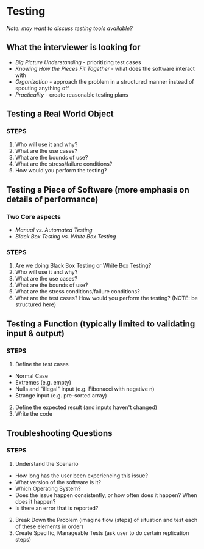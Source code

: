 # Testing
*Note: may want to discuss testing tools available?*

## What the interviewer is looking for
+ *Big Picture Understanding* - prioritizing test cases
+ *Knowing How the Pieces Fit Together* - what does the software interact with
+ *Organization* - approach the problem in a structured manner instead of spouting anything off
+ *Practicality* - create reasonable testing plans

## Testing a Real World Object
### STEPS
1. Who will use it and why?
2. What are the use cases?
3. What are the bounds of use?
4. What are the stress/failure conditions?
5. How would you perform the testing?

## Testing a Piece of Software (more emphasis on details of performance)
### Two Core aspects
+ *Manual vs. Automated Testing*
+ *Black Box Testing vs. White Box Testing*

### STEPS
1. Are we doing Black Box Testing or White Box Testing?
2. Who will use it and why?
3. What are the use cases?
4. What are the bounds of use?
5. What are the stress conditions/failure conditions?
6. What are the test cases? How would you perform the testing? (NOTE: be structured here)

## Testing a Function (typically limited to validating input & output)
### STEPS
1. Define the test cases
  + Normal Case
  + Extremes (e.g. empty)
  + Nulls and "illegal" input (e.g. Fibonacci with negative n)
  + Strange input (e.g. pre-sorted array)
2. Define the expected result (and inputs haven't changed)
3. Write the code

## Troubleshooting Questions
### STEPS
1. Understand the Scenario
  + How long has the user been experiencing this issue?
  + What version of the software is it?
  + Which Operating System?
  + Does the issue happen consistently, or how often does it happen? When does it happen?
  + Is there an error that is reported?
2. Break Down the Problem (imagine flow (steps) of situation and test each of these elements in order)
3. Create Specific, Manageable Tests (ask user to do certain replication steps)
